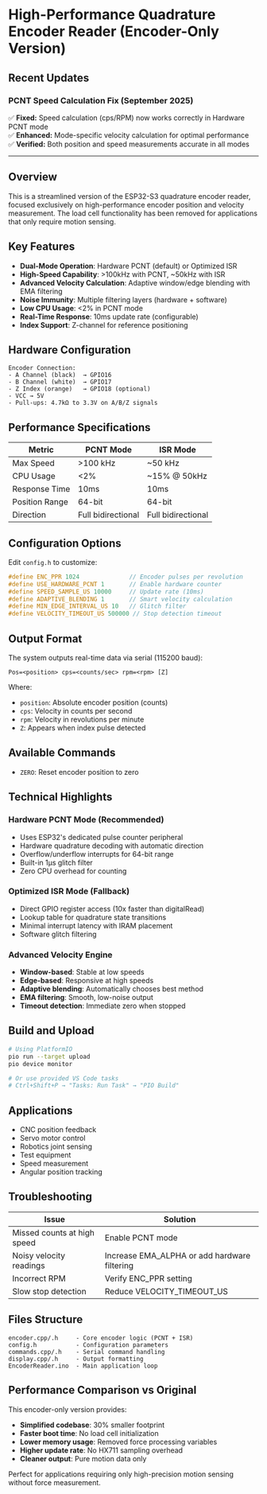 # High-Performance Quadrature Encoder Reader (Encoder-Only Version)

## Recent Updates

### PCNT Speed Calculation Fix (September 2025)
✅ **Fixed:** Speed calculation (cps/RPM) now works correctly in Hardware PCNT mode  
✅ **Enhanced:** Mode-specific velocity calculation for optimal performance  
✅ **Verified:** Both position and speed measurements accurate in all modes  

---

## Overview
This is a streamlined version of the ESP32-S3 quadrature encoder reader, focused exclusively on high-performance encoder position and velocity measurement. The load cell functionality has been removed for applications that only require motion sensing.

## Key Features
- **Dual-Mode Operation**: Hardware PCNT (default) or Optimized ISR
- **High-Speed Capability**: >100kHz with PCNT, ~50kHz with ISR
- **Advanced Velocity Calculation**: Adaptive window/edge blending with EMA filtering
- **Noise Immunity**: Multiple filtering layers (hardware + software)
- **Low CPU Usage**: <2% in PCNT mode
- **Real-Time Response**: 10ms update rate (configurable)
- **Index Support**: Z-channel for reference positioning

## Hardware Configuration
```
Encoder Connection:
- A Channel (black)  → GPIO16
- B Channel (white)  → GPIO17
- Z Index (orange)   → GPIO18 (optional)
- VCC → 5V
- Pull-ups: 4.7kΩ to 3.3V on A/B/Z signals
```

## Performance Specifications
| Metric | PCNT Mode | ISR Mode |
|--------|-----------|----------|
| Max Speed | >100 kHz | ~50 kHz |
| CPU Usage | <2% | ~15% @ 50kHz |
| Response Time | 10ms | 10ms |
| Position Range | 64-bit | 64-bit |
| Direction | Full bidirectional | Full bidirectional |

## Configuration Options
Edit `config.h` to customize:
```cpp
#define ENC_PPR 1024              // Encoder pulses per revolution
#define USE_HARDWARE_PCNT 1       // Enable hardware counter
#define SPEED_SAMPLE_US 10000     // Update rate (10ms)
#define ADAPTIVE_BLENDING 1       // Smart velocity calculation
#define MIN_EDGE_INTERVAL_US 10   // Glitch filter
#define VELOCITY_TIMEOUT_US 500000 // Stop detection timeout
```

## Output Format
The system outputs real-time data via serial (115200 baud):
```
Pos=<position> cps=<counts/sec> rpm=<rpm> [Z]
```

Where:
- `position`: Absolute encoder position (counts)
- `cps`: Velocity in counts per second
- `rpm`: Velocity in revolutions per minute
- `Z`: Appears when index pulse detected

## Available Commands
- `ZERO`: Reset encoder position to zero

## Technical Highlights

### Hardware PCNT Mode (Recommended)
- Uses ESP32's dedicated pulse counter peripheral
- Hardware quadrature decoding with automatic direction
- Overflow/underflow interrupts for 64-bit range
- Built-in 1μs glitch filter
- Zero CPU overhead for counting

### Optimized ISR Mode (Fallback)
- Direct GPIO register access (10x faster than digitalRead)
- Lookup table for quadrature state transitions
- Minimal interrupt latency with IRAM placement
- Software glitch filtering

### Advanced Velocity Engine
- **Window-based**: Stable at low speeds
- **Edge-based**: Responsive at high speeds  
- **Adaptive blending**: Automatically chooses best method
- **EMA filtering**: Smooth, low-noise output
- **Timeout detection**: Immediate zero when stopped

## Build and Upload
```bash
# Using PlatformIO
pio run --target upload
pio device monitor

# Or use provided VS Code tasks
# Ctrl+Shift+P → "Tasks: Run Task" → "PIO Build"
```

## Applications
- CNC position feedback
- Servo motor control
- Robotics joint sensing
- Test equipment
- Speed measurement
- Angular position tracking

## Troubleshooting
| Issue | Solution |
|-------|----------|
| Missed counts at high speed | Enable PCNT mode |
| Noisy velocity readings | Increase EMA_ALPHA or add hardware filtering |
| Incorrect RPM | Verify ENC_PPR setting |
| Slow stop detection | Reduce VELOCITY_TIMEOUT_US |

## Files Structure
```
encoder.cpp/.h     - Core encoder logic (PCNT + ISR)
config.h           - Configuration parameters  
commands.cpp/.h    - Serial command handling
display.cpp/.h     - Output formatting
EncoderReader.ino  - Main application loop
```

## Performance Comparison vs Original
This encoder-only version provides:
- **Simplified codebase**: 30% smaller footprint
- **Faster boot time**: No load cell initialization
- **Lower memory usage**: Removed force processing variables
- **Higher update rate**: No HX711 sampling overhead
- **Cleaner output**: Pure motion data only

Perfect for applications requiring only high-precision motion sensing without force measurement.
